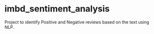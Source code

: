 # imbd_sentiment_analysis
Project to identify Positive and Negative reviews based on the text using NLP.
